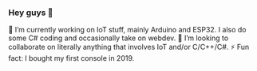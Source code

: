 ### Hey guys 👋

🔭 I’m currently working on IoT stuff, mainly Arduino and ESP32. I also do some C# coding and occasionally take on webdev.
👯 I’m looking to collaborate on literally anything that involves IoT and/or C/C++/C#.
⚡ Fun fact: I bought my first console in 2019. 

<!--
**jrog24/jrog24** is a ✨ _special_ ✨ repository because its `README.md` (this file) appears on your GitHub profile.

Here are some ideas to get you started:

- 🔭 I’m currently working on ...
- 🌱 I’m currently learning ...
- 👯 I’m looking to collaborate on ...
- 🤔 I’m looking for help with ...
- 💬 Ask me about ...
- 📫 How to reach me: ...
- 😄 Pronouns: ...

-->
